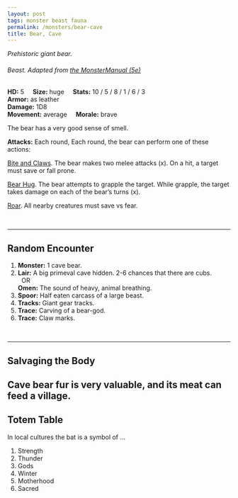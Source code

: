 ```yaml
---
layout: post
tags: monster beast fauna
permalink: /monsters/bear-cave
title: Bear, Cave
---
```


*Prehistoric giant bear.*

###### Beast. Adapted from [the MonsterManual (5e)](https://5e.tools/book.html#mm)

**HD:** 5  &nbsp; &nbsp;  **Size:** huge &nbsp; &nbsp; **Stats:** 10 / 5 / 8 / 1 / 6 / 3  <br>
**Armor:** as leather <br>
**Damage:** 1D8 <br>
**Movement:** average &nbsp; &nbsp; **Morale:** brave <br>

The bear has a very good sense of smell.

**Attacks:** Each round, Each round, the bear can perform one of these actions:

<ins>Bite and Claws</ins>. The bear makes two melee attacks (x). On a hit, a target must save or fall prone.

<ins>Bear Hug</ins>. The bear attempts to grapple the target. While grapple, the target takes damage on each of the bear’s turns (x).

<ins>Roar</ins>. All nearby creatures must save vs fear.

<br>

---

## Random Encounter

1. **Monster:** 1 cave bear.
1. **Lair:** A big primeval cave hidden. 2-6 chances that there are cubs. <br>	&nbsp; OR <br>	**Omen:** The sound of heavy, animal breathing.
1. **Spoor:** Half eaten carcass of a large beast.
1. **Tracks:** Giant gear tracks.
1. **Trace:** Carving of a bear-god. 
1. **Trace:** Claw marks.

<br>

---

## Salvaging the Body

Cave bear fur is very valuable, and its meat can feed a village.
---

## Totem Table

In local cultures the bat is a symbol of ...

1. Strength
1. Thunder
1. Gods
1. Winter
1. Motherhood
1. Sacred 
